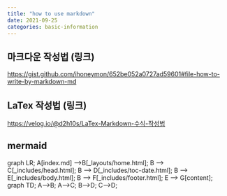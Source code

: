 ```yaml
---
title: "how to use markdown"
date: 2021-09-25
categories: basic-information
---
```


 ## 마크다운 작성법 (링크)
<https://gist.github.com/ihoneymon/652be052a0727ad59601#file-how-to-write-by-markdown-md>  

<script src="https://gist.github.com/ihoneymon/652be052a0727ad59601.js"></script>


 ## LaTex 작성법 (링크)
 <https://velog.io/@d2h10s/LaTex-Markdown-수식-작성법>


##  mermaid

<div class="mermaid"> 
graph LR;
    A[index.md] -->B[_layouts/home.html];
    B --> C[_includes/head.html];
    B --> D[_includes/toc-date.html];
    B --> E[_includes/body.html];
    B --> F[_includes/footer.html];
    E --> G[content];
</div>

<div class="mermaid"> 
  graph TD; A-->B; A-->C; B-->D; C-->D; 
</div>
